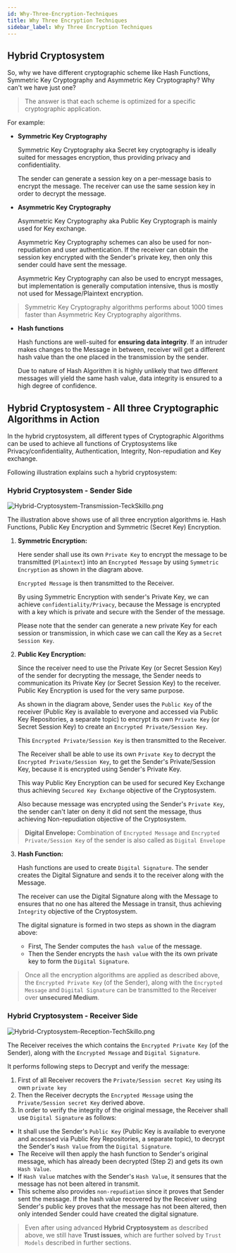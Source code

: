 ```yaml
---
id: Why-Three-Encryption-Techniques
title: Why Three Encryption Techniques
sidebar_label: Why Three Encryption Techniques
---
```


## Hybrid Cryptosystem

So, why we have different cryptographic scheme like Hash Functions, Symmetric Key Cryptography and Asymmetric Key Cryptography? Why can't we have just one?

> The answer is that each scheme is optimized for a specific cryptographic application.

For example:

- **Symmetric Key Cryptography**

    Symmetric Key Cryptography aka Secret key cryptography is ideally suited for messages encryption, thus providing privacy and confidentiality. 
    
    The sender can generate a session key on a per-message basis to encrypt the message. The receiver can use the same session key in order to decrypt the message.

- **Asymmetric Key Cryptography**

    Asymmetric Key Cryptography aka Public Key Cryptograph is mainly used for Key exchange. 
    
    Asymmetric Key Cryptography schemes can also be used for non-repudiation and user authentication. If the receiver can obtain the session key encrypted with the Sender's private key, then only this sender could have sent the message.

    Asymmetric Key Cryptography can also be used to encrypt messages, but implementation is generally computation intensive, thus is mostly not used for Message/Plaintext encryption.

> Symmetric Key Cryptography algorithms performs about 1000 times faster than Asymmetric Key Cryptography algorithms.

- **Hash functions** 
  
    Hash functions are well-suited for **ensuring data integrity**. If an intruder makes changes to the Message in between,  receiver will get a different hash value than the one placed in the transmission by the sender.

    Due to nature of Hash Algorithm it is highly unlikely that two different messages will yield the same hash value, data integrity is ensured to a high degree of confidence.

## Hybrid Cryptosystem - All three Cryptographic Algorithms in Action

In the hybrid cryptosystem, all different types of Cryptographic Algorithms can be used to achieve all functions of Cryptosystems like Privacy/confidentiality, Authentication, Integrity, Non-repudiation and Key exchange.

Following illustration explains such a hybrid cryptosystem:

###  Hybrid Cryptosystem - Sender Side

![Hybrid-Cryptosystem-Transmission-TeckSkillo.png](assets/Hybrid-Cryptosystem-Transmission-TeckSkillo.png)

The illustration above shows use of all three encryption algorithms ie. Hash Functions, Public Key Encryption and Symmetric (Secret Key) Encryption.

1. **Symmetric Encryption:**
 
    Here sender shall use its own `Private Key` to encrypt the message to be transmitted (`Plaintext`) into an `Encrypted Message` by using `Symmetric Encryption` as shown in the diagram above.

    `Encrypted Message` is then transmitted to the Receiver.
    
    By using Symmetric Encryption with sender's Private Key, we can achieve `confidentiality/Privacy`, because the Message is encrypted with a key which is private and secure with the Sender of the message. 
    
    Please note that the sender can generate a new private Key for each session or transmission, in which case we can call the Key as a `Secret Session Key`.

2. **Public Key Encryption:** 

    Since the receiver need to use the Private Key (or Secret Session Key) of the sender for decrypting the message, the Sender needs to communication its Private Key (or Secret Session Key) to the receiver. Public Key Encryption is used for the very same purpose.

    As shown in the diagram above, Sender uses the `Public Key` of the receiver (Public Key is available to everyone and accessed via Public Key Repositories, a separate topic) to encrypt its own `Private Key` (or Secret Session Key) to create an `Encrypted Private/Session Key`.

    This `Encrypted Private/Session Key` is then transmitted to the Receiver. 

    The Receiver shall be able to use its own `Private Key` to decrypt the `Encrypted Private/Session Key`, to get the Sender's Private/Session Key, because it is encrypted using Sender's Private Key.

    This way Public Key Encryption can be used for secured Key Exchange thus achieving `Secured Key Exchange` objective of the Cryptosystem.
    
    Also because message was encrypted using the Sender's `Private Key`, the sender can't later on deny it did not sent the message, thus achieving Non-repudiation objective of the Cryptosystem.

> **Digital Envelope:** Combination of `Encrypted Message` and `Encrypted Private/Session Key` of the sender is also called as `Digital Envelope`

3. **Hash Function:**

    Hash functions are used to create `Digital Signature`. The sender creates the Digital Signature and sends it to the receiver along with the Message. 
    
    The receiver can use the Digital Signature along with the Message to ensures that no one has altered the Message in transit, thus achieving `Integrity` objective of the Cryptosystem.

    The digital signature is formed in two steps as shown in the diagram above:

    - First, The Sender computes the `hash value` of the message.
    - Then the Sender encrypts the `hash value` with the its own private key to form the `Digital Signature`.


> Once all the encryption algorithms are applied as described above, the `Encrypted Private Key` (of the Sender), along with the `Encrypted Message` and `Digital Signature` can be transmitted to the Receiver over **unsecured Medium**.

###  Hybrid Cryptosystem - Receiver Side

![Hybrid-Cryptosystem-Reception-TechSkillo.png](assets/Hybrid-Cryptosystem-Reception-TechSkillo.png)

The Receiver receives the which contains the `Encrypted Private Key` (of the Sender), along with the `Encrypted Message` and `Digital Signature`. 

It performs following steps to Decrypt and verify the message:

1. First of all Receiver recovers the `Private/Session secret Key` using its own `private key`
2. Then the Receiver decrypts the `Encrypted Message` using the `Private/Session secret Key` derived above.
3. In order to verify the integrity of the original message, the Receiver shall use `Digital Signature` as follows: 
  - It shall use the Sender's `Public Key` (Public Key is available to everyone and accessed via Public Key Repositories, a separate topic), to decrypt the Sender's `Hash Value` from the `Digital Signature`.
  - The Receive will then apply the hash function to Sender's original message, which has already been decrypted (Step 2) and gets its own `Hash Value`.
  - If `Hash Value` matches with the Sender's `Hash Value`, it sensures that the message has not been altered in transmit.
  - This scheme also provides `non-repudiation` since it proves that Sender sent the message. If the hash value recovered by the Receiver using Sender's public key proves that the message has not been altered, then only intended Sender could have created the digital signature.

> Even after using advanced **Hybrid Cryptosystem** as described above, we still have **Trust issues**, which are further solved by `Trust Models` described in further sections.